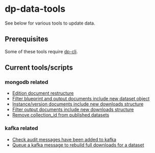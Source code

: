 # dp-data-tools

 See below for various tools to update data.

## Prerequisites

Some of these tools require [dp-cli](https://github.com/ONSdigital/dp-cli).

## Current tools/scripts

### mongodb related

* [Edition document restructure](./mongo-fixes/edition-doc-structure)
* [Filter blueprint and output documents include new dataset object](./mongo-fixes/filter-doc-version-identifier)
* [Instance/version documents include new downloads structure](./mongo-fixes/download-structure/dataset)
* [Filter output documents include new downloads structure](./mongo-fixes/download-structure/filter)
* [Remove collection_id from published datasets](./mongo-fixes/delete-published-collection-id)

### kafka related

* [Check audit messages have been added to kafka](./kafka-tools/check-audit)
* [Queue a kafka message to rebuild full downloads for a dataset](./kafka-tools/generate-downloads)
